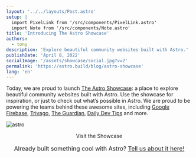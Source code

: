 ```yaml
---
layout: '../../layouts/Post.astro'
setup: |
  import PixelLink from '/src/components/PixelLink.astro'
  import Note from '/src/components/Note.astro'
title: 'Introducing The Astro Showcase'
authors: 
  - tony
description: 'Explore beautiful community websites built with Astro.'
publishDate: 'April 8, 2022'
socialImage: '/assets/showcase/social.jpg?v=2'
permalink: 'https://astro.build/blog/astro-showcase'
lang: 'en'
---
```


Today, we are proud to launch [The Astro Showcase](https://astro.build/showcase): a place to explore beautiful community websites built with Astro. Use the showcase for inspiration, or just to check out what’s possible in Astro. We are proud to be powering the teams behind these awesome sites, including [Google Firebase](https://firebase.blog/), [Trivago](https://tech.trivago.com/), [The Guardian](https://developers.theguardian.com/), [Daily Dev Tips](https://daily-dev-tips.com/) and more.

![astro](/assets/blog/astro-showcase/astro-showcase-screenshot.jpg)

<div style="
    display: flex;
    justify-content: center;
    flex-direction: column;
    align-items: center;">
  <PixelLink href="https://astro.build/showcase">Visit the Showcase</PixelLink>
  <span style="font-size: 1rem;margin: 1rem;">
    Already built something cool with Astro?
    <a href="https://astro.build/issues/site">Tell us about it here!</a>
  </span>
</div>

